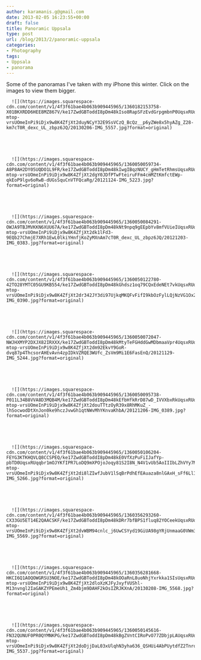 ```yaml
---
author: karamanis.g@gmail.com
date: 2013-02-05 16:23:55+00:00
draft: false
title: Panoramic Uppsala
type: post
url: /blog/2013/2/panoramic-uppsala
categories:
- Photography
tags:
- Uppsala
- panorama
---
```


Some of the panoramas I've taken with my iPhone this winter.
Click on the images to view them bigger.


  
      ![](https://images.squarespace-cdn.com/content/v1/4f3f61bae4b063b909445965/1360182153758-X01BKXRDD6HEE8MZ867V/ke17ZwdGBToddI8pDm48kIso8RapSFzEvdGrpgmbnP0UqsxRUqqbr1mOJYKfIPR7LoDQ9mXPOjoJoqy81S2I8N_N4V1vUb5AoIIIbLZhVYy7Mythp_T-mtop-vrsUOmeInPi9iDjx9w8K4ZfjXt2duyNCyY32E9SsVCzQ_BcQz__p6yZWe8x5hyAZg_Z28-km7cT0R_dexc_UL_zbpz6JQ/20130206-IMG_5557.jpg?format=original)

  


  
      ![](https://images.squarespace-cdn.com/content/v1/4f3f61bae4b063b909445965/1360050059734-A8P8AH2DY05UQDO1L9FR/ke17ZwdGBToddI8pDm48kIwgIBqzNUCY_gHmTetRhmsUqsxRUqqbr1mOJYKfIPR7LoDQ9mXPOjoJoqy81S2I8N_N4V1vUb5AoIIIbLZhVYy7Mythp_T-mtop-vrsUOmeInPi9iDjx9w8K4ZfjXt2dgY0JDfPTwFteiruFFm4cmMZtKmfctEWp-qkEoP9lgv6oRwB-dUGsSquCnVTFQcaRg/20121124-IMG_5223.jpg?format=original)

  


  
      ![](https://images.squarespace-cdn.com/content/v1/4f3f61bae4b063b909445965/1360050084291-OWJA9TBJMVKKN6XUU67A/ke17ZwdGBToddI8pDm48kNt9npq9gEEpbYv8mfVUieIUqsxRUqqbr1mOJYKfIPR7LoDQ9mXPOjoJoqy81S2I8N_N4V1vUb5AoIIIbLZhVYy7Mythp_T-mtop-vrsUOmeInPi9iDjx9w8K4ZfjXt2dk1lFd3-9EQb27ChmjE7XRh1EwL0lkiYHnfjKoZyMXnAm7cT0R_dexc_UL_zbpz6JQ/20121203-IMG_0383.jpg?format=original)

  


  
      ![](https://images.squarespace-cdn.com/content/v1/4f3f61bae4b063b909445965/1360050122780-42TO28YMTC05GU9KB554/ke17ZwdGBToddI8pDm48kGhdsz1oq79CQxEdeNEt7vkUqsxRUqqbr1mOJYKfIPR7LoDQ9mXPOjoJoqy81S2I8N_N4V1vUb5AoIIIbLZhVYy7Mythp_T-mtop-vrsUOmeInPi9iDjx9w8K4ZfjXt2dr342JY3di97UjkqMKQFvFifI9kbOzFylLQjNzVG1Ox2m4bjm9DAHF2kOsIZRJKXnA/20121207-IMG_0390.jpg?format=original)

  


  
      ![](https://images.squarespace-cdn.com/content/v1/4f3f61bae4b063b909445965/1360050072047-NWJHXMYP2DXJX82IRXXX/ke17ZwdGBToddI8pDm48kMtyTeFGHddGwMDbmaaVpr4UqsxRUqqbr1mOJYKfIPR7LoDQ9mXPOjoJoqy81S2I8N_N4V1vUb5AoIIIbLZhVYy7Mythp_T-mtop-vrsUOmeInPi9iDjx9w8K4ZfjXt2dm92EkvY9GoR-dvq87p4ThcsorAHEvAvn4zpIDkVZRQE3WUfc_ZsVm9Mi1E6FasEnQ/20121129-IMG_5244.jpg?format=original)

  


  
      ![](https://images.squarespace-cdn.com/content/v1/4f3f61bae4b063b909445965/1360050095738-P011L34B8VVA8D3MQB4M/ke17ZwdGBToddI8pDm48kEfbHfkRrD87wD_IVVXbxRkUqsxRUqqbr1mOJYKfIPR7LoDQ9mXPOjoJoqy81S2I8N_N4V1vUb5AoIIIbLZhVYy7Mythp_T-mtop-vrsUOmeInPi9iDjx9w8K4ZfjXt2douTTtzOyR39x8RhMKuZ_-lhSocwodDtXnJon0ke9hczJvwGh1qtNWvMhYKnvaKhbA/20121206-IMG_0389.jpg?format=original)

  


  
      ![](https://images.squarespace-cdn.com/content/v1/4f3f61bae4b063b909445965/1360050106204-FEYG3KTKHQVLQ8CCSPEQ/ke17ZwdGBToddI8pDm48kE0VfXzPuFiIJafYp-pbTD0UqsxRUqqbr1mOJYKfIPR7LoDQ9mXPOjoJoqy81S2I8N_N4V1vUb5AoIIIbLZhVYy7Mythp_T-mtop-vrsUOmeInPi9iDjx9w8K4ZfjXt2di8lZIwfJubV1lSqBrPdhEfEAuaza8nlGAxH_sFf6LlIJvwGh1qtNWvMhYKnvaKhbA/20121206-IMG_5266.jpg?format=original)

  


  
      ![](https://images.squarespace-cdn.com/content/v1/4f3f61bae4b063b909445965/1360356293260-CX33GU5ET14E2QAACSKF/ke17ZwdGBToddI8pDm48kDRr7bfBPS1fluq82YOCeekUqsxRUqqbr1mOJYKfIPR7LoDQ9mXPOjoJoqy81S2I8N_N4V1vUb5AoIIIbLZhVYy7Mythp_T-mtop-vrsUOmeInPi9iDjx9w8K4ZfjXt2dvWBM94cnlc_j6UwCSYyd19GiUA98gYRjUnmaaG0VWm3ZDqXZYzu2fuaodM4POSZ4w/20130208-IMG_5569.jpg?format=original)

  


  
      ![](https://images.squarespace-cdn.com/content/v1/4f3f61bae4b063b909445965/1360356281668-HKCI6Q1AOQOWGRSU3NOE/ke17ZwdGBToddI8pDm48kOOaRnL8uoNhjYxrkka1SIsUqsxRUqqbr1mOJYKfIPR7LoDQ9mXPOjoJoqy81S2I8N_N4V1vUb5AoIIIbLZhVYy7Mythp_T-mtop-vrsUOmeInPi9iDjx9w8K4ZfjXt2dloXzKJFyJxyfVUShl-M13nvngl2IaGAKZYPEmeUh1_Zm4bjm9DAHF2kOsIZRJKXnA/20130208-IMG_5568.jpg?format=original)

  


  
      ![](https://images.squarespace-cdn.com/content/v1/4f3f61bae4b063b909445965/1360050145616-FN32QUNUF0PR0QYMNKPG/ke17ZwdGBToddI8pDm48kBgZVntCIRoPvO77ZDbjpLAUqsxRUqqbr1mOJYKfIPR7LoDQ9mXPOjoJoqy81S2I8N_N4V1vUb5AoIIIbLZhVYy7Mythp_T-mtop-vrsUOmeInPi9iDjx9w8K4ZfjXt2doDjjDaL03xUlqhN3yha636_QSHUi4AbPUytdfZ2Tnrom4bjm9DAHF2kOsIZRJKXnA/20130130-IMG_5537.jpg?format=original)

